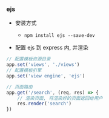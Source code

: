 ### ejs

* 安装方式
    * `npm install ejs --save-dev`

* 配置 ejs 到 express 内, 并渲染
```js
// 配置模板资源目录
app.set('views', './views')
// 配置模板引擎
app.set('view engine', 'ejs')

// 页面路由
app.get('/search', (req, res) => {
    // 渲染页面, 将渲染好的页面返回给用户
    res.render('search')
})
```